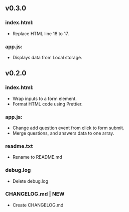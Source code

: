 ## v0.3.0
### index.html:

- Replace HTML line 18 to 17.

### app.js:

- Displays data from Local storage.


## v0.2.0

### index.html:

- Wrap inputs to a form element.
- Format HTML code using Prettier.

### app.js:

- Change add question event from click to form submit.
- Merge questions, and answers data to one array.

### readme.txt

- Rename to README.md

### debug.log

- Delete debug.log

### CHANGELOG.md | NEW

- Create CHANGELOG.md
